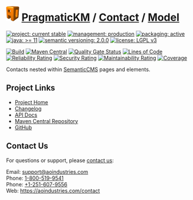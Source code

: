 # [<img src="ao-logo.png" alt="AO Logo" width="35" height="40">](https://github.com/ao-apps) [PragmaticKM](https://github.com/ao-apps/pragmatickm) / [Contact](https://github.com/ao-apps/pragmatickm-contact) / [Model](https://github.com/ao-apps/pragmatickm-contact-model)

[![project: current stable](https://pragmatickm.com/ao-badges/project-current-stable.svg)](https://aoindustries.com/life-cycle#project-current-stable)
[![management: production](https://pragmatickm.com/ao-badges/management-production.svg)](https://aoindustries.com/life-cycle#management-production)
[![packaging: active](https://pragmatickm.com/ao-badges/packaging-active.svg)](https://aoindustries.com/life-cycle#packaging-active)  
[![java: &gt;= 11](https://pragmatickm.com/ao-badges/java-11.svg)](https://docs.oracle.com/en/java/javase/11/)
[![semantic versioning: 2.0.0](https://pragmatickm.com/ao-badges/semver-2.0.0.svg)](https://semver.org/spec/v2.0.0.html)
[![license: LGPL v3](https://pragmatickm.com/ao-badges/license-lgpl-3.0.svg)](https://www.gnu.org/licenses/lgpl-3.0)

[![Build](https://github.com/ao-apps/pragmatickm-contact-model/workflows/Build/badge.svg?branch=1.x)](https://github.com/ao-apps/pragmatickm-contact-model/actions?query=workflow%3ABuild)
[![Maven Central](https://maven-badges.herokuapp.com/maven-central/com.pragmatickm/pragmatickm-contact-model/badge.svg)](https://maven-badges.herokuapp.com/maven-central/com.pragmatickm/pragmatickm-contact-model)
[![Quality Gate Status](https://sonarcloud.io/api/project_badges/measure?branch=1.x&project=com.pragmatickm%3Apragmatickm-contact-model&metric=alert_status)](https://sonarcloud.io/dashboard?branch=1.x&id=com.pragmatickm%3Apragmatickm-contact-model)
[![Lines of Code](https://sonarcloud.io/api/project_badges/measure?branch=1.x&project=com.pragmatickm%3Apragmatickm-contact-model&metric=ncloc)](https://sonarcloud.io/component_measures?branch=1.x&id=com.pragmatickm%3Apragmatickm-contact-model&metric=ncloc)  
[![Reliability Rating](https://sonarcloud.io/api/project_badges/measure?branch=1.x&project=com.pragmatickm%3Apragmatickm-contact-model&metric=reliability_rating)](https://sonarcloud.io/component_measures?branch=1.x&id=com.pragmatickm%3Apragmatickm-contact-model&metric=Reliability)
[![Security Rating](https://sonarcloud.io/api/project_badges/measure?branch=1.x&project=com.pragmatickm%3Apragmatickm-contact-model&metric=security_rating)](https://sonarcloud.io/component_measures?branch=1.x&id=com.pragmatickm%3Apragmatickm-contact-model&metric=Security)
[![Maintainability Rating](https://sonarcloud.io/api/project_badges/measure?branch=1.x&project=com.pragmatickm%3Apragmatickm-contact-model&metric=sqale_rating)](https://sonarcloud.io/component_measures?branch=1.x&id=com.pragmatickm%3Apragmatickm-contact-model&metric=Maintainability)
[![Coverage](https://sonarcloud.io/api/project_badges/measure?branch=1.x&project=com.pragmatickm%3Apragmatickm-contact-model&metric=coverage)](https://sonarcloud.io/component_measures?branch=1.x&id=com.pragmatickm%3Apragmatickm-contact-model&metric=Coverage)

Contacts nested within [SemanticCMS](https://github.com/ao-apps/semanticcms) pages and elements.

## Project Links
* [Project Home](https://pragmatickm.com/contact/model/)
* [Changelog](https://pragmatickm.com/contact/model/changelog)
* [API Docs](https://pragmatickm.com/contact/model/apidocs/)
* [Maven Central Repository](https://central.sonatype.com/artifact/com.pragmatickm/pragmatickm-contact-model)
* [GitHub](https://github.com/ao-apps/pragmatickm-contact-model)

## Contact Us
For questions or support, please [contact us](https://aoindustries.com/contact):

Email: [support@aoindustries.com](mailto:support@aoindustries.com)  
Phone: [1-800-519-9541](tel:1-800-519-9541)  
Phone: [+1-251-607-9556](tel:+1-251-607-9556)  
Web: https://aoindustries.com/contact
